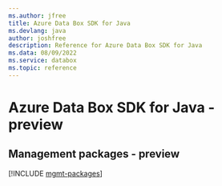 ```yaml
---
ms.author: jfree
title: Azure Data Box SDK for Java
ms.devlang: java
author: joshfree
description: Reference for Azure Data Box SDK for Java
ms.data: 08/09/2022
ms.service: databox
ms.topic: reference
---
```

# Azure Data Box SDK for Java - preview

## Management packages - preview
[!INCLUDE [mgmt-packages](data-box-mgmt-index.md)]
